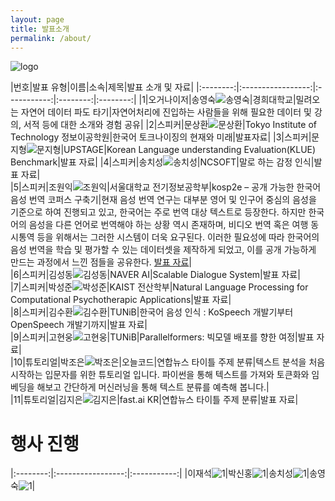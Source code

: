 ```yaml
---
layout: page
title: 발표소개
permalink: /about/
---
```




![logo](./pic/banner.png)
       

|번호|발표 유형|이름|소속|제목|발표 소개 및 자료|
|:--------:|:-----------------:|:-----------:|:--------:|:--------:|
|1|오거나이저|송영숙![송영숙](./pic/song.jpg)|경희대학교|밀려오는 자연어 데이터 파도 타기|자연어처리에 진입하는 사람들을 위해 필요한 데이터 및 강의, 서적 등에 대한 소개와 경험 공유|
|2|스피커|문상환![문상환](./pic/mun.png)|Tokyo Institute of Technology 정보이공학원|한국어 토크나이징의 현재와 미래|발표자료|
|3|스피커|문지형![문지형](./pic/jh.jpg)|UPSTAGE|Korean Language understanding Evaluation(KLUE) Benchmark|발표 자료|
|4|스피커|송치성![송치성](./pic/chisong.jpg)|NCSOFT|말로 하는 감정 인식|발표 자료|  
|5|스피커|조원익![조원익](./pic/WarnikChow.jpg)|서울대학교 전기정보공학부|kosp2e – 공개 가능한 한국어 음성 번역 코퍼스 구축기|현재 음성 번역 연구는 대부분 영어 및 인구어 중심의 음성을 기준으로 하여 진행되고 있고, 한국어는 주로 번역 대상 텍스트로 등장한다. 하지만 한국어의 음성을 다른 언어로 번역해야 하는 상황 역시 존재하며, 비디오 번역 혹은 여행 동시통역 등을 위해서는 그러한 시스템이 더욱 요구된다. 이러한 필요성에 따라 한국어의 음성 번역을 학습 및 평가할 수 있는 데이터셋을 제작하게 되었고, 이를 공개 가능하게 만드는 과정에서 느낀 점들을 공유한다. [발표 자료](./data/kosp2e.pdf)|          
|6|스피커|김성동![김성동](./pic/sungdong.png)|NAVER AI|Scalable Dialogue System|발표 자료|            
|7|스피커|박성준![박성준](./pic/sjun.png)|KAIST 전산학부|Natural Language Processing for Computational Psychotherapic Applications|발표 자료|        
|8|스피커|김수환![김수환](./pic/suh.png)|TUNiB|한국어 음성 인식 : KoSpeech 개발기부터 OpenSpeech 개발기까지|발표 자료|            
|9|스피커|고현웅![고현웅](./pic/go.png)|TUNiB|Parallelformers: 빅모델 배포를 향한 여정|발표 자료|         
|10|튜토리얼|박조은![박조은](./pic/joeun.jpg)|오늘코드|연합뉴스 타이틀 주제 분류|텍스트 분석을 처음 시작하는 입문자를 위한 튜토리얼 입니다. 파이썬을 통해 텍스트를 가져와 토큰화와 임베딩을 해보고 간단하게 머신러닝을 통해 텍스트 분류를 예측해 봅니다.|   
|11|튜토리얼|김지은![김지은](./pic/jieun.png)|fast.ai KR|연합뉴스 타이틀 주제 분류|발표 자료|        
       





# 행사 진행



|:--------:|:-----------------:|:-----------:|
|이재석![1](./pic/jesouk.jpg)|박신홍![1](./pic/sinhongpark.jpg)|송치성![1](./pic/chisong.jpg)|송영숙![1](./pic/song.jpg)|







